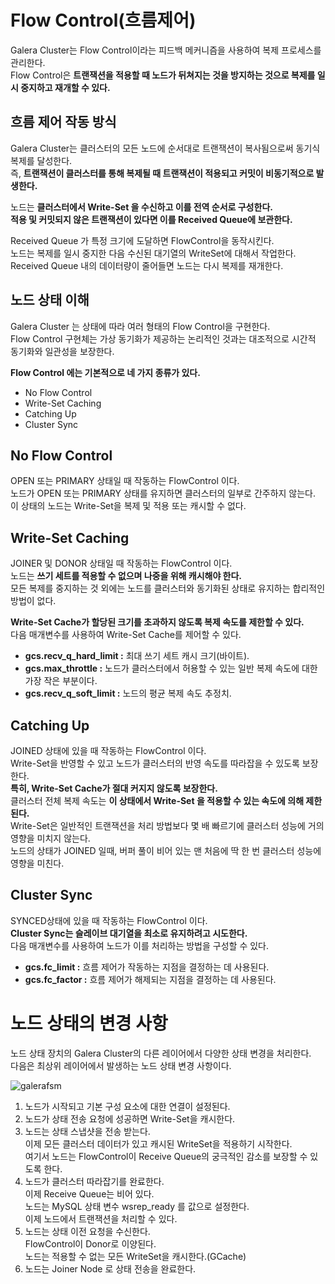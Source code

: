 # Flow Control(흐름제어)   
   
Galera Cluster는 Flow Control이라는 피드백 메커니즘을 사용하여 복제 프로세스를 관리한다.       
Flow Control은 **트랜잭션을 적용할 때 노드가 뒤쳐지는 것을 방지하는 것으로 복제를 일시 중지하고 재개할 수 있다.**          

## 흐름 제어 작동 방식
   
Galera Cluster는 클러스터의 모든 노드에 순서대로 트랜잭션이 복사됨으로써 동기식 복제를 달성한다.          
즉, **트랜잭션이 클러스터를 통해 복제될 때 트랜잭션이 적용되고 커밋이 비동기적으로 발생한다.**     
              
노드는 **클러스터에서 Write-Set 을 수신하고 이를 전역 순서로 구성한다.**              
**적용 및 커밋되지 않은 트랜잭션이 있다면 이를 Received Queue에 보관한다.**        
          
Received Queue 가 특정 크기에 도달하면 FlowControl을 동작시킨다.           
노드는 복제를 일시 중지한 다음 수신된 대기열의 WriteSet에 대해서 작업한다.        
Received Queue 내의 데이터량이 줄어들면 노드는 다시 복제를 재개한다.        
  
## 노드 상태 이해  
        
Galera Cluster 는 상태에 따라 여러 형태의 Flow Control을 구현한다.         
Flow Control 구현체는 가상 동기화가 제공하는 논리적인 것과는 대조적으로 시간적 동기화와 일관성을 보장한다.      
         
**Flow Control 에는 기본적으로 네 가지 종류가 있다.**       
* No Flow Control
* Write-Set Caching  
* Catching Up
* Cluster Sync  

## No Flow Control
          
OPEN 또는 PRIMARY 상태일 때 작동하는 FlowControl 이다.     
노드가 OPEN 또는 PRIMARY 상태를 유지하면 클러스터의 일부로 간주하지 않는다.           
이 상태의 노드는 Write-Set을 복제 및 적용 또는 캐시할 수 없다.         
  
## Write-Set Caching  
             
JOINER 및 DONOR 상태일 때 작동하는 FlowControl 이다.       
노드는 **쓰기 세트를 적용할 수 없으며 나중을 위해 캐시해야 한다.**                 
모든 복제를 중지하는 것 외에는 노드를 클러스터와 동기화된 상태로 유지하는 합리적인 방법이 없다.      
       
**Write-Set Cache가 할당된 크기를 초과하지 않도록 복제 속도를 제한할 수 있다.**         
다음 매개변수를 사용하여 Write-Set Cache를 제어할 수 있다.       
    
* **gcs.recv_q_hard_limit :** 최대 쓰기 세트 캐시 크기(바이트).
* **gcs.max_throttle :** 노드가 클러스터에서 허용할 수 있는 일반 복제 속도에 대한 가장 작은 부분이다.
* **gcs.recv_q_soft_limit :** 노드의 평균 복제 속도 추정치.
  
## Catching Up
            
JOINED 상태에 있을 때 작동하는 FlowControl 이다.     
Write-Set을 반영할 수 있고 노드가 클러스터의 반영 속도를 따라잡을 수 있도록 보장한다.                         
**특히, Write-Set Cache가 절대 커지지 않도록 보장한다.**                  
클러스터 전체 복제 속도는 **이 상태에서 Write-Set 을 적용할 수 있는 속도에 의해 제한된다.**            
Write-Set은 일반적인 트랜잭션을 처리 방법보다 몇 배 빠르기에 클러스터 성능에 거의 영향을 미치지 않는다.         
노드의 상태가 JOINED 일때, 버퍼 풀이 비어 있는 맨 처음에 딱 한 번 클러스터 성능에 영향을 미친다.        
  
## Cluster Sync  
    
SYNCED상태에 있을 때 작동하는 FlowControl 이다.                   
**Cluster Sync는 슬레이브 대기열을 최소로 유지하려고 시도한다.**           
다음 매개변수를 사용하여 노드가 이를 처리하는 방법을 구성할 수 있다.  
   
* **gcs.fc_limit :** 흐름 제어가 작동하는 지점을 결정하는 데 사용된다.
* **gcs.fc_factor :** 흐름 제어가 해제되는 지점을 결정하는 데 사용된다.  

# 노드 상태의 변경 사항
    
노드 상태 장치의 Galera Cluster의 다른 레이어에서 다양한 상태 변경을 처리한다.   
다음은 최상위 레이어에서 발생하는 노드 상태 변경 사항이다.  
   
![galerafsm](https://user-images.githubusercontent.com/50267433/165318335-72d1b84a-a826-4f57-a581-204baab1f6b2.png)
  
1. 노드가 시작되고 기본 구성 요소에 대한 연결이 설정된다.   
2. 노드가 상태 전송 요청에 성공하면 Write-Set을 캐시한다.    
3. 노드는 상태 스냅샷을 전송 받는다.       
   이제 모든 클러스터 데이터가 있고 캐시된 WriteSet을 적용하기 시작한다.      
   여기서 노드는 FlowControl이 Receive Queue의 궁극적인 감소를 보장할 수 있도록 한다.     
4. 노드가 클러스터 따라잡기를 완료한다.     
   이제 Receive Queue는 비어 있다.          
   노드는 MySQL 상태 변수 wsrep_ready 를 값으로 설정한다.   
   이제 노드에서 트랜잭션을 처리할 수 있다.           
5. 노드는 상태 이전 요청을 수신한다.  
   FlowControl이 Donor로 이양된다.    
   노드는 적용할 수 없는 모든 WriteSet을 캐시한다.(GCache)     
6. 노드는 Joiner Node 로 상태 전송을 완료한다.      
  
